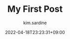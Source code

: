 ---
title: "My First Post"
description: "Desc Text."
date: 2022-04-18T23:23:31+09:00
author: ["kim.sardine"]
tags: []
categories: []
series: ['wow']
weight: 1
aliases: []
draft: false
# cover:
#     image: "<image path/url>" # image path/url
#     alt: "<alt text>" # alt text
#     caption: "<text>" # display caption under cover
#     relative: false # when using page bundles set this to true
#     hidden: true # only hide on current single page
---